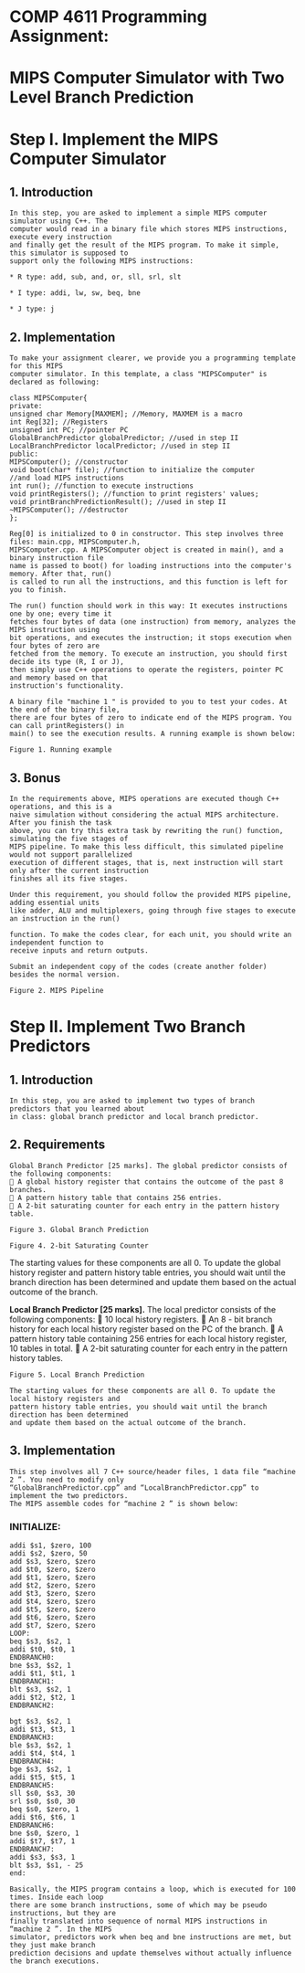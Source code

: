 # COMP 4611 Programming Assignment:

# MIPS Computer Simulator with Two Level Branch Prediction

# Step I. Implement the MIPS Computer Simulator 

## 1. Introduction

```
In this step, you are asked to implement a simple MIPS computer simulator using C++. The
computer would read in a binary file which stores MIPS instructions, execute every instruction
and finally get the result of the MIPS program. To make it simple, this simulator is supposed to
support only the following MIPS instructions:
```
```
* R type: add, sub, and, or, sll, srl, slt
```
```
* I type: addi, lw, sw, beq, bne
```
```
* J type: j
```
## 2. Implementation

```
To make your assignment clearer, we provide you a programming template for this MIPS
computer simulator. In this template, a class "MIPSComputer" is declared as following:
```
```
class MIPSComputer{
private:
unsigned char Memory[MAXMEM]; //Memory, MAXMEM is a macro
int Reg[32]; //Registers
unsigned int PC; //pointer PC
GlobalBranchPredictor globalPredictor; //used in step II
LocalBranchPredictor localPredictor; //used in step II
public:
MIPSComputer(); //constructor
void boot(char* file); //function to initialize the computer
//and load MIPS instructions
int run(); //function to execute instructions
void printRegisters(); //function to print registers' values;
void printBranchPredictionResult(); //used in step II
~MIPSComputer(); //destructor
};
```
```
Reg[0] is initialized to 0 in constructor. This step involves three files: main.cpp, MIPSComputer.h,
MIPSComputer.cpp. A MIPSComputer object is created in main(), and a binary instruction file
name is passed to boot() for loading instructions into the computer's memory. After that, run()
is called to run all the instructions, and this function is left for you to finish.
```

```
The run() function should work in this way: It executes instructions one by one; every time it
fetches four bytes of data (one instruction) from memory, analyzes the MIPS instruction using
bit operations, and executes the instruction; it stops execution when four bytes of zero are
fetched from the memory. To execute an instruction, you should first decide its type (R, I or J),
then simply use C++ operations to operate the registers, pointer PC and memory based on that
instruction's functionality.
```
```
A binary file "machine 1 " is provided to you to test your codes. At the end of the binary file,
there are four bytes of zero to indicate end of the MIPS program. You can call printRegisters() in
main() to see the execution results. A running example is shown below:
```
```
Figure 1. Running example
```
## 3. Bonus 

```
In the requirements above, MIPS operations are executed though C++ operations, and this is a
naive simulation without considering the actual MIPS architecture. After you finish the task
above, you can try this extra task by rewriting the run() function, simulating the five stages of
MIPS pipeline. To make this less difficult, this simulated pipeline would not support parallelized
execution of different stages, that is, next instruction will start only after the current instruction
finishes all its five stages.
```
```
Under this requirement, you should follow the provided MIPS pipeline, adding essential units
like adder, ALU and multiplexers, going through five stages to execute an instruction in the run()
```

```
function. To make the codes clear, for each unit, you should write an independent function to
receive inputs and return outputs.
```
```
Submit an independent copy of the codes (create another folder) besides the normal version.
```
```
Figure 2. MIPS Pipeline
```
# Step II. Implement Two Branch Predictors 

## 1. Introduction

```
In this step, you are asked to implement two types of branch predictors that you learned about
in class: global branch predictor and local branch predictor.
```
## 2. Requirements

```
Global Branch Predictor [25 marks]. The global predictor consists of the following components:
 A global history register that contains the outcome of the past 8 branches.
 A pattern history table that contains 256 entries.
 A 2-bit saturating counter for each entry in the pattern history table.
```

```
Figure 3. Global Branch Prediction
```
```
Figure 4. 2-bit Saturating Counter
```
The starting values for these components are all 0. To update the global history register and
pattern history table entries, you should wait until the branch direction has been determined
and update them based on the actual outcome of the branch.

**Local Branch Predictor [25 marks].** The local predictor consists of the following components:
 10 local history registers.
 An 8 - bit branch history for each local history register based on the PC of the branch.
 A pattern history table containing 256 entries for each local history register, 10 tables in
total.
 A 2-bit saturating counter for each entry in the pattern history tables.


```
Figure 5. Local Branch Prediction
```
```
The starting values for these components are all 0. To update the local history registers and
pattern history table entries, you should wait until the branch direction has been determined
and update them based on the actual outcome of the branch.
```
## 3. Implementation

```
This step involves all 7 C++ source/header files, 1 data file “machine 2 ”. You need to modify only
“GlobalBranchPredictor.cpp” and “LocalBranchPredictor.cpp” to implement the two predictors.
The MIPS assemble codes for “machine 2 ” is shown below:
```
### INITIALIZE:

```
addi $s1, $zero, 100
addi $s2, $zero, 50
add $s3, $zero, $zero
add $t0, $zero, $zero
add $t1, $zero, $zero
add $t2, $zero, $zero
add $t3, $zero, $zero
add $t4, $zero, $zero
add $t5, $zero, $zero
add $t6, $zero, $zero
add $t7, $zero, $zero
LOOP:
beq $s3, $s2, 1
addi $t0, $t0, 1
ENDBRANCH0:
bne $s3, $s2, 1
addi $t1, $t1, 1
ENDBRANCH1:
blt $s3, $s2, 1
addi $t2, $t2, 1
ENDBRANCH2:
```

```
bgt $s3, $s2, 1
addi $t3, $t3, 1
ENDBRANCH3:
ble $s3, $s2, 1
addi $t4, $t4, 1
ENDBRANCH4:
bge $s3, $s2, 1
addi $t5, $t5, 1
ENDBRANCH5:
sll $s0, $s3, 30
srl $s0, $s0, 30
beq $s0, $zero, 1
addi $t6, $t6, 1
ENDBRANCH6:
bne $s0, $zero, 1
addi $t7, $t7, 1
ENDBRANCH7:
addi $s3, $s3, 1
blt $s3, $s1, - 25
end:
```
```
Basically, the MIPS program contains a loop, which is executed for 100 times. Inside each loop
there are some branch instructions, some of which may be pseudo instructions, but they are
finally translated into sequence of normal MIPS instructions in “machine 2 ”. In the MIPS
simulator, predictors work when beq and bne instructions are met, but they just make branch
prediction decisions and update themselves without actually influence the branch executions.
```
